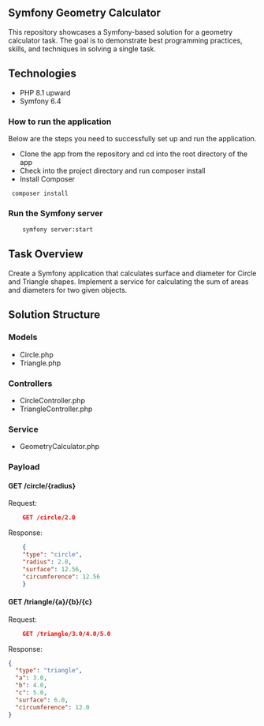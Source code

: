 ## Symfony Geometry Calculator

This repository showcases a Symfony-based solution for a geometry calculator task. The goal is to demonstrate best programming practices, skills, and techniques in solving a single task.

## Technologies
- PHP 8.1 upward
- Symfony 6.4

### How to run the application

Below are the steps you need to successfully set up and run the application.

- Clone the app from the repository and cd into the root directory of the app
- Check into the project directory and run composer install
- Install Composer
```
 composer install
```
### Run the Symfony server

```bash
    symfony server:start
 ```


## Task Overview

Create a Symfony application that calculates surface and diameter for Circle and Triangle shapes. Implement a service for calculating the sum of areas and diameters for two given objects.

## Solution Structure

###  Models
 - Circle.php
 - Triangle.php

### Controllers
 - CircleController.php
 - TriangleController.php

### Service

   - GeometryCalculator.php

### Payload
 #### GET /circle/{radius}

 Request:
```json
    GET /circle/2.0
```

Response:
```json
    {
    "type": "circle",
    "radius": 2.0,
    "surface": 12.56,
    "circumference": 12.56
    }
```

#### GET /triangle/{a}/{b}/{c}

Request:
```json
    GET /triangle/3.0/4.0/5.0
```

Response:
```json
{
  "type": "triangle",
  "a": 3.0,
  "b": 4.0,
  "c": 5.0,
  "surface": 6.0,
  "circumference": 12.0
}
```